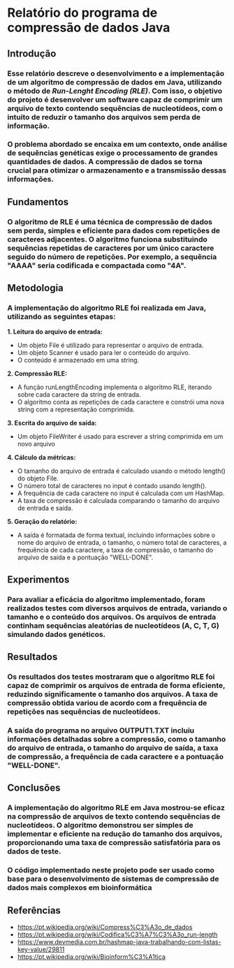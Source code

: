 # Relatório do programa de compressão de dados Java

## Introdução
### Esse relatório descreve o desenvolvimento e a implementação de um algoritmo de compressão de dados em Java, utilizando o método de _Run-Lenght Encoding (RLE)_. Com isso, o objetivo do projeto é desenvolver um software capaz de comprimir um arquivo de texto contendo sequências de nucleotídeos, com o intuito de reduzir o tamanho dos arquivos sem perda de informação.
### O problema abordado se encaixa em um contexto, onde análise de sequências genéticas exige o processamento de grandes quantidades de dados. A compressão de dados se torna crucial para otimizar o armazenamento e a transmissão dessas informações.
## Fundamentos
### O algoritmo de RLE é uma técnica de compressão de dados sem perda, simples e eficiente para dados com repetições de caracteres adjacentes. O algoritmo funciona substituindo sequências repetidas de caracteres por um único caractere seguido do número de repetições. Por exemplo, a sequência "AAAA" seria codificada e compactada como "4A".
## Metodologia
### A implementação do algoritmo RLE foi realizada em Java, utilizando as seguintes etapas:
**1. Leitura do arquivo de entrada:**
* Um objeto File é utilizado para representar o arquivo de entrada.
* Um objeto Scanner é usado para ler o conteúdo do arquivo.
* O conteúdo é armazenado em uma string.

**2. Compressão RLE:**
  * A função runLengthEncoding implementa o algoritmo RLE, iterando sobre cada caractere da string de entrada.
  * O algoritmo conta as repetições de cada caractere e constrói uma nova string com a representação comprimida.

**3. Escrita do arquivo de saída:**
  * Um objeto FileWriter é usado para escrever a string comprimida em um novo arquivo

**4. Cálculo da métricas:**
  * O tamanho do arquivo de entrada é calculado usando o método length() do objeto File.
  * O número total de caracteres no input é contado usando length().
  * A frequência de cada caractere no input é calculada com um HashMap.
  * A taxa de compressão é calculada comparando o tamanho do arquivo de entrada e saída.

**5. Geração do relatório:**
  * A saída é formatada de forma textual, incluindo informações sobre o nome do arquivo de entrada, o tamanho, o número total de caracteres, a frequência de cada caractere, a taxa de compressão, o tamanho do arquivo de saída e a pontuação "WELL-DONE".
## Experimentos
### Para avaliar a eficácia do algoritmo implementado, foram realizados testes com diversos arquivos de entrada, variando o tamanho e o conteúdo dos arquivos. Os arquivos de entrada continham sequências aleatórias de nucleotídeos (A, C, T, G) simulando dados genéticos.
## Resultados
### Os resultados dos testes mostraram que o algoritmo RLE foi capaz de comprimir os arquivos de entrada de forma eficiente, reduzindo significamente o tamanho dos arquivos. A taxa de compressão obtida variou de acordo com a frequência de repetições nas sequências de nucleotídeos.
### A saída do programa no arquivo OUTPUT1.TXT incluiu informações detalhadas sobre a compressão, como o tamanho do arquivo de entrada, o tamanho do arquivo de saída, a taxa de compressão, a frequência de cada caractere e a pontuação "WELL-DONE".
## Conclusões
### A implementação do algoritmo RLE em Java mostrou-se eficaz na compressão de arquivos de texto contendo sequências de nucleotídeos. O algoritmo demonstrou ser simples de implementar e eficiente na redução do tamanho dos arquivos, proporcionando uma taxa de compressão satisfatória para os dados de teste.
### O código implementado neste projeto pode ser usado como base para o desenvolvimento de sistemas de compressão de dados mais complexos em bioinformática
## Referências
  * <https://pt.wikipedia.org/wiki/Compress%C3%A3o_de_dados>
  * <https://pt.wikipedia.org/wiki/Codifica%C3%A7%C3%A3o_run-length>
  * <https://www.devmedia.com.br/hashmap-java-trabalhando-com-listas-key-value/29811>
  * <https://pt.wikipedia.org/wiki/Bioinform%C3%A1tica>
